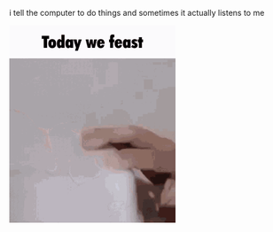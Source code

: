 i tell the computer to do things and sometimes it actually listens to me
<!--START_SECTION:update_image-->
<img src=https://raw.githubusercontent.com/sneakykestrel/sneakykestrel/main/.github/images/today-we-feast.gif height="" width="300" align=left alt=kitty />
<!--END_SECTION:update_image-->

